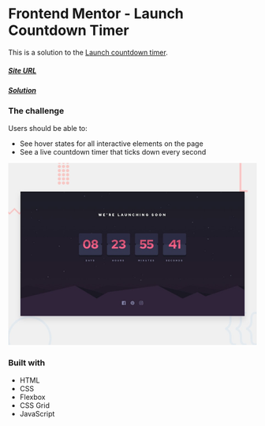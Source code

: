# Frontend Mentor - Launch Countdown Timer

This is a solution to the [Launch countdown timer](https://www.frontendmentor.io/challenges/launch-countdown-timer-N0XkGfyz-).

##### [Site URL](https://launch-countdown-timer-six-gamma.vercel.app/) 
##### [Solution](https://www.frontendmentor.io/solutions/launch-countdown-timer-v2-sDjA49K9x)

### The challenge

Users should be able to:

- See hover states for all interactive elements on the page
- See a live countdown timer that ticks down every second

![](./design/desktop-preview.jpg)

### Built with
- HTML
- CSS 
- Flexbox
- CSS Grid
- JavaScript
